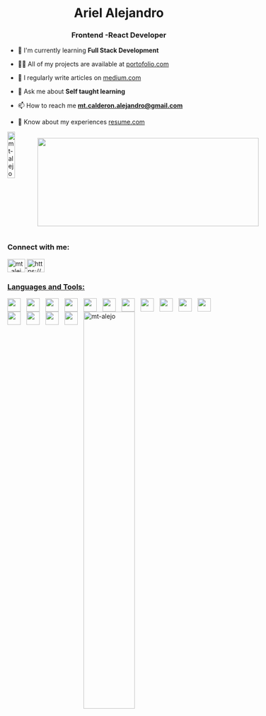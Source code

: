 <h1 align="center">Ariel Alejandro</h1>
<h3 align="center">Frontend -React Developer</h3>

- 🌱 I'm currently learning **Full Stack Development** 
- 👨‍💻 All of my projects
are available at [portofolio.com](portofolio.com) 
- 📝 I regularly write
articles on [medium.com](medium.com) 
- 💬 Ask me about **Self taught learning**

- 📫 How to reach me **mt.calderon.alejandro@gmail.com** 
- 📄 Know about my
experiences [resume.com](resume.com)

<div style="display: flex; gap: 30px">
<img
align="left"
width="48%"
src="https://github-readme-streak-stats.herokuapp.com/?user=mt-alejo&"
alt="mt-alejo"
/>

<img
align="left"
width="500"
height="200"
src="https://thumbs.gfycat.com/CalmKeyEidolonhelvum-max-1mb.gif"
alt=""
/>
</div>

<h3>Connect with me:</h3>
<p>
<a href="https://twitter.com/mt_alejo_" target="blank"
><img
align="center"
src="https://raw.githubusercontent.com/rahuldkjain/github-profile-readme-generator/master/src/images/icons/Social/twitter.svg"
alt="mt_alejo_"
height="30"
width="40" />
<a
href="https://linkedin.com/in/https://www.linkedin.com/in/alejandro-calderon-72b662233/"
target="blank"
><img
align="center"
src="https://raw.githubusercontent.com/rahuldkjain/github-profile-readme-generator/master/src/images/icons/Social/linked-in-alt.svg"
alt="https://www.linkedin.com/in/alejandro-calderon-72b662233/"
height="30"
width="40"
/>

<h3 align="left">Languages and Tools:</h3>

<div align="left">
<img
  align="left"
  width="30px"
  style="padding-right: 10px"
  src="https://cdn.jsdelivr.net/gh/devicons/devicon/icons/vscode/vscode-original.svg"
/>

<img
  align="left"
  width="30px"
  style="padding-right: 10px"
  src="https://cdn.jsdelivr.net/gh/devicons/devicon/icons/html5/html5-plain.svg"
/>
<img
  align="left"
  width="30px"
  style="padding-right: 10px"
  src="https://cdn.jsdelivr.net/gh/devicons/devicon/icons/css3/css3-plain.svg"
/>

<img
  align="left"
  width="30px"
  style="padding-right: 10px"
  src="https://cdn.jsdelivr.net/gh/devicons/devicon/icons/javascript/javascript-original.svg"
/>

<img
  align="left"
  width="30px"
  style="padding-right: 10px"
  src="https://cdn.jsdelivr.net/gh/devicons/devicon/icons/git/git-original.svg"
/>
<img
  align="left"
  width="30px"
  style="padding-right: 10px"
  src="https://cdn.jsdelivr.net/gh/devicons/devicon/icons/bash/bash-original.svg"
/>

<img
  align="left"
  width="30px"
  style="padding-right: 10px"
  src="https://cdn.jsdelivr.net/gh/devicons/devicon/icons/linux/linux-original.svg"
/>
<img
  align="left"
  width="30px"
  style="padding-right: 10px"
  src="https://cdn.jsdelivr.net/gh/devicons/devicon/icons/tailwindcss/tailwindcss-plain.svg"
/>

<img
  align="left"
  width="30px"
  style="padding-right: 10px"
  src="https://cdn.jsdelivr.net/gh/devicons/devicon/icons/npm/npm-original-wordmark.svg"
/>

<img
  align="left"
  width="30px"
  style="padding-right: 10px"
  src="https://cdn.jsdelivr.net/gh/devicons/devicon/icons/webpack/webpack-original.svg"
/>

<img
  align="left"
  width="30px"
  style="padding-right: 10px"
  src="https://cdn.jsdelivr.net/gh/devicons/devicon/icons/react/react-original-wordmark.svg"
/>

<img
  align="left"
  width="30px"
  style="padding-right: 10px"
  src="https://cdn.jsdelivr.net/gh/devicons/devicon/icons/nextjs/nextjs-line.svg"
/>
<img
  align="left"
  width="30px"
  style="padding-right: 10px"
  src="https://cdn.jsdelivr.net/gh/devicons/devicon/icons/nodejs/nodejs-original.svg"
/>

<img
  align="left"
  width="30px"
  style="padding-right: 10px"
  src="https://cdn.jsdelivr.net/gh/devicons/devicon/icons/express/express-original-wordmark.svg"
/>

<img
  align="left"
  width="30px"
  style="padding-right: 10px"
  src="https://cdn.jsdelivr.net/gh/devicons/devicon/icons/mongodb/mongodb-plain.svg"
/>
</div>
<img
align="left"
width="48%"
src="https://github-readme-stats.vercel.app/api?username=mt-alejo&show_icons=true&locale=en"
alt="mt-alejo"
/> </a
></a>
</p>
